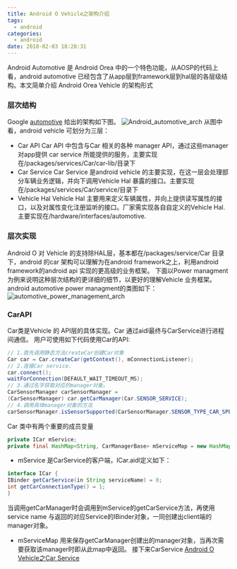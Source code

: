 ```yaml
---
title: Android O Vehicle之架构介绍
tags:
  - android
categories:
  - android
date: 2018-02-03 18:28:31
---
```


Android Automotive 是 Android Orea 中的一个特色功能，从AOSP的代码上看，android automotive 已经包含了从app层到framework层到hal层的各层级结构。本文简单介绍 Android Orea Vehicle 的架构形式
<!-- more -->
### 层次结构
Google [automotive](https://source.android.com/devices/automotive/?hl=zh-cn) 给出的架构如下图。
![Android_automotive_arch](http://ovfro7ddi.bkt.clouddn.com/vehicle_hal_arch.png)
从图中看，android vehicle 可划分为三层：
- Car API
Car API 中包含与Car 相关的各种 manager API，通过这些manager 对app提供 car service 所能提供的服务，主要实现在/packages/services/Car/car-lib/目录下
- Car Service
Car Service 是android vehicle 的主要实现，在这一层会处理部分车辆业务逻辑，并向下调用Vehicle Hal 暴露的接口。主要实现在/packages/services/Car/service/目录下
- Vehicle Hal
Vehicle Hal 主要用来定义车辆属性，并向上提供读写属性的接口，以及对属性变化注册监听的接口。厂家需实现各自自定义的Vehicle Hal.主要实现在/hardware/interfaces/automotive.

### 层次实现
Android O 对 Vehicle 的支持除HAL层，基本都在/packages/service/Car 目录下，android 的car 架构可以理解为在android framework之上，利用android framework的android api 实现的更高级的业务框架。
下面以Power managment 为例来说明这种层次结构的更详细的细节，以更好的理解Vehicle 业务框架。
android automotive power managment的类图如下：
![automotive_power_management_arch](http://ovfro7ddi.bkt.clouddn.com/android%20automotive%20powermanagement%20arch.png)

### CarAPI
Car类是Vehicle 的 API层的具体实现。Car 通过aidl最终与CarService进行进程间通信。
用户可使用如下代码使用Car的API:
```java
// 1.首先调用静态方法createCar创建Car对象
Car car = Car.createCar(getContext(), mConnectionListener);
// 2.连接Car service.
car.connect();
waitForConnection(DEFAULT_WAIT_TIMEOUT_MS);
// 3.通过名字获取对应的manager对象。
CarSensorManager carSensorManager =
(CarSensorManager) car.getCarManager(Car.SENSOR_SERVICE);
// 4.调用具体manager对象的方法
carSensorManager.isSensorSupported(CarSensorManager.SENSOR_TYPE_CAR_SPEED);
```
Car 类中有两个重要的成员变量
```java
private ICar mService;
private final HashMap<String, CarManagerBase> mServiceMap = new HashMap<>();
```
- mService 是CarService的客户端，ICar.aidl定义如下：
```java
interface ICar {
IBinder getCarService(in String serviceName) = 0;
int getCarConnectionType() = 1;
}
```
当调用getCarManager时会调用到mService的getCarService方法，再使用service name 与返回的对应Service的IBinder对象，一同创建出client端的manager对象。
- mServiceMap 用来保存getCarManager创建出的manager对象，当再次需要获取该manager时即从此map中返回。
接下来CarService [Android O Vehicle之Car Service]()
